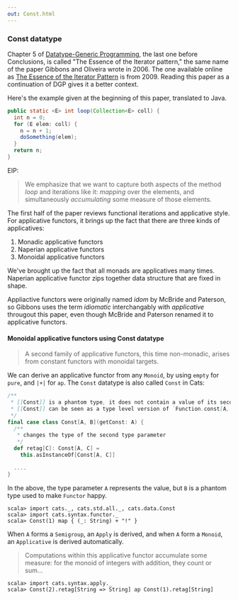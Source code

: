 ```yaml
---
out: Const.html
---
```


  [Gibbons2006]: http://www.cs.ox.ac.uk/jeremy.gibbons/publications/dgp.pdf
  [iterator2009]: http://www.comlab.ox.ac.uk/jeremy.gibbons/publications/iterator.pdf

### Const datatype

Chapter 5 of [Datatype-Generic Programming][Gibbons2006], the last one before Conclusions,
is called "The Essence of the Iterator pattern," the same name of
the paper Gibbons and Oliveira wrote in 2006.
The one available online as [The Essence of the Iterator Pattern][iterator2009] is from 2009.
Reading this paper as a continuation of DGP gives it a better context.

Here's the example given at the beginning of this paper, translated to Java.

```java
public static <E> int loop(Collection<E> coll) {
  int n = 0;
  for (E elem: coll) {
    n = n + 1;
    doSomething(elem);
  }
  return n;
}
```

EIP:

> We emphasize that we want to capture both aspects of the method *loop* and iterations like it:
> *mapping* over the elements, and simultaneously *accumulating* some measure of those elements.

The first half of the paper reviews functional iterations and applicative style.
For applicative functors, it brings up the fact that there are three kinds of applicatives:

1. Monadic applicative functors
2. Naperian applicative functors
3. Monoidal applicative functors

We've brought up the fact that all monads are applicatives many times.
Naperian applicative functor zips together data structure that are fixed in shape.

Appliactive functors were originally named *idom* by McBride and Paterson,
so Gibbons uses the term *idiomatic* interchangably with *applicative* througout this paper,
even though McBride and Paterson renamed it to applicative functors.

#### Monoidal applicative functors using Const datatype

> A second family of applicative functors, this time non-monadic,
> arises from constant functors with monoidal targets.

We can derive an applicative functor from any `Monoid`,
by using `empty` for `pure`, and `|+|` for `ap`.
The `Const` datatype is also called `Const` in Cats:

```scala
/**
 * [[Const]] is a phantom type, it does not contain a value of its second type parameter `B`
 * [[Const]] can be seen as a type level version of `Function.const[A, B]: A => B => A`
 */
final case class Const[A, B](getConst: A) {
  /**
   * changes the type of the second type parameter
   */
  def retag[C]: Const[A, C] =
    this.asInstanceOf[Const[A, C]]

  ....
}
```

In the above, the type parameter `A` represents the value,
but `B` is a phantom type used to make `Functor` happy.

```console:new
scala> import cats._, cats.std.all._, cats.data.Const
scala> import cats.syntax.functor._
scala> Const(1) map { (_: String) + "!" }
```

When `A` forms a `Semigroup`, an `Apply` is derived,
and when `A` form a `Monoid`, an `Applicative` is derived automatically.

> Computations within this applicative functor accumulate some measure:
> for the monoid of integers with addition, they count or sum...

```console
scala> import cats.syntax.apply._
scala> Const(2).retag[String => String] ap Const(1).retag[String]
```
